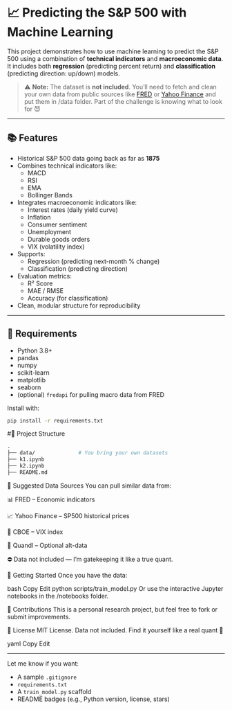 # 📈 Predicting the S&P 500 with Machine Learning

This project demonstrates how to use machine learning to predict the S&P 500 using a combination of **technical indicators** and **macroeconomic data**. It includes both **regression** (predicting percent return) and **classification** (predicting direction: up/down) models.

> ⚠️ **Note:** The dataset is **not included**. You’ll need to fetch and clean your own data from public sources like [FRED](https://fred.stlouisfed.org/) or [Yahoo Finance](https://finance.yahoo.com/) and put them in /data folder. Part of the challenge is knowing what to look for 😈

---

## 📚 Features

- Historical S&P 500 data going back as far as **1875**
- Combines technical indicators like:
  - MACD
  - RSI
  - EMA
  - Bollinger Bands
- Integrates macroeconomic indicators like:
  - Interest rates (daily yield curve)
  - Inflation
  - Consumer sentiment
  - Unemployment
  - Durable goods orders
  - VIX (volatility index)
- Supports:
  - Regression (predicting next-month % change)
  - Classification (predicting direction)
- Evaluation metrics:
  - R² Score
  - MAE / RMSE
  - Accuracy (for classification)
- Clean, modular structure for reproducibility

---

## 🔧 Requirements

- Python 3.8+
- pandas
- numpy
- scikit-learn
- matplotlib
- seaborn
- (optional) `fredapi` for pulling macro data from FRED

Install with:

```bash
pip install -r requirements.txt
```

#📁 Project Structure
```graphql
.
├── data/              # You bring your own datasets
├── k1.ipynb       
├── k2.ipynb          
├── README.md
```

📡 Suggested Data Sources
You can pull similar data from:

📊 FRED – Economic indicators

📈 Yahoo Finance – SP500 historical prices

🧠 CBOE – VIX index

🧪 Quandl – Optional alt-data

⛔ Data not included — I’m gatekeeping it like a true quant.

🚀 Getting Started
Once you have the data:

bash
Copy
Edit
python scripts/train_model.py
Or use the interactive Jupyter notebooks in the /notebooks folder.

🧠 Contributions
This is a personal research project, but feel free to fork or submit improvements.

📜 License
MIT License.
Data not included. Find it yourself like a real quant 🔎

yaml
Copy
Edit

---

Let me know if you want:
- A sample `.gitignore`
- `requirements.txt`
- A `train_model.py` scaffold
- README badges (e.g., Python version, license, stars)
